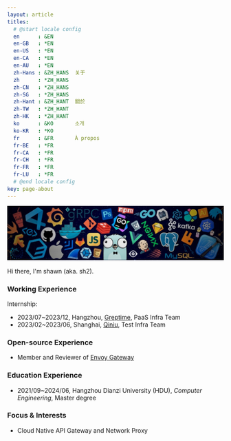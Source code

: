 ```yaml
---
layout: article
titles:
  # @start locale config
  en      : &EN
  en-GB   : *EN
  en-US   : *EN
  en-CA   : *EN
  en-AU   : *EN
  zh-Hans : &ZH_HANS  关于
  zh      : *ZH_HANS
  zh-CN   : *ZH_HANS
  zh-SG   : *ZH_HANS
  zh-Hant : &ZH_HANT  關於
  zh-TW   : *ZH_HANT
  zh-HK   : *ZH_HANT
  ko      : &KO       소개
  ko-KR   : *KO
  fr      : &FR       À propos
  fr-BE   : *FR
  fr-CA   : *FR
  fr-CH   : *FR
  fr-FR   : *FR
  fr-LU   : *FR
  # @end locale config
key: page-about
---
```


![cover](https://raw.githubusercontent.com/shawnh2/shawnh2.github.io/master/assets/about-cover.jpeg)

Hi there, I'm shawn (aka. sh2).

### Working Experience

Internship:

- 2023/07~2023/12, Hangzhou, [Greptime](https://www.greptime.com/), PaaS Infra Team
- 2023/02~2023/06, Shanghai, [Qiniu](https://www.qiniu.com/), Test Infra Team

### Open-source Experience

- Member and Reviewer of [Envoy Gateway](https://github.com/envoyproxy/gateway)

### Education Experience

- 2021/09~2024/06, Hangzhou Dianzi University (HDU), _Computer Engineering_, Master degree

### Focus & Interests

- Cloud Native API Gateway and Network Proxy
